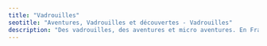```yaml
---
title: "Vadrouilles"
seotitle: "Aventures, Vadrouilles et découvertes - Vadrouilles"
description: "Des vadrouilles, des aventures et micro aventures. En France, Belgique et ailleurs dans le monde."
---
```

